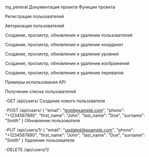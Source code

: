 my_pereval Документация проекта Функции проекта

Регистрация пользователей

Авторизация пользователей

Создание, просмотр, обновление и удаление пользователей

Создание, просмотр, обновление и удаление координат

Создание, просмотр, обновление и удаление уровней

Создание, просмотр, обновление и удаление изображений

Создание, просмотр, обновление и удаление перевалов

Примеры использования API

Получение списка пользователей

-GET /api/users/ Создание нового пользователя

-POST /api/users/ { "email": "test@example.com", "phone": "+1234567890", "first_name": "John", "last_name": "Doe", "surname": "Smith" } Обновление пользователя

-PUT /api/users/1/ { "email": "updated@example.com", "phone": "+1234567890", "first_name": "John", "last_name": "Doe", "surname": "Smith" } Удаление пользователя

-DELETE /api/users/1/
